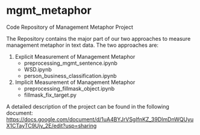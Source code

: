 # mgmt_metaphor
Code Repository of Management Metaphor Project

The Repository contains the major part of our two approaches to measure management metaphor in text data. The two approaches are:
1. Explicit Measurement of Management Metaphor
    - preprocessing_mgmt_sentence.ipynb
    - WSD.ipynb
    - person_business_classification.ipynb
2. Implicit Measurement of Management Metaphor
    - preprocessing_fillmask_object.ipynb
    - fillmask_fix_target.py

A detailed description of the project can be found in the following document:
https://docs.google.com/document/d/1uA4BYJrVSgIfnKZ_39DImDnWQUyuX1CTayTC9Ujy_2E/edit?usp=sharing

```